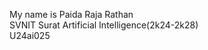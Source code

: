My name is Paida Raja Rathan </br>
SVNIT Surat Artificial Intelligence(2k24-2k28)</br>
U24ai025</br>
